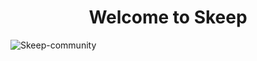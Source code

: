 <h1 align="center">Welcome to Skeep</h1>

![Skeep-community](https://user-images.githubusercontent.com/62628408/135651768-b5807db5-e2db-4379-8e70-1917871c8ffc.png)
